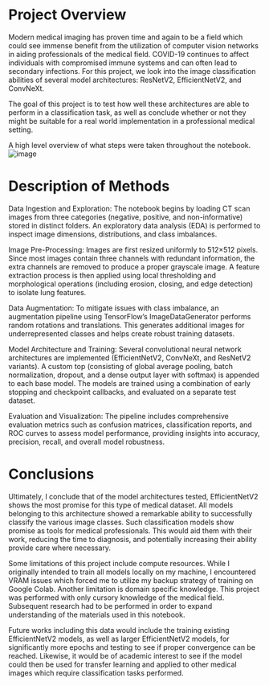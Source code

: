 # Project Overview
Modern medical imaging has proven time and again to be a field which could see immense benefit from the utilization of computer vision networks in aiding professionals of the medical field. COVID-19 continues to affect individuals with compromised immune systems and can often lead to secondary infections. For this project, we look into the image classification abilities of several model architectures: ResNetV2, EfficientNetV2, and ConvNeXt.

The goal of this project is to test how well these architectures are able to perform in a classification task, as well as conclude whether or not they might be suitable for a real world implementation in a professional medical setting.

A high level overview of what steps were taken throughout the notebook. 
![image](https://github.com/user-attachments/assets/d5822313-b8de-4574-9155-004c5fb759b5)

# Description of Methods

Data Ingestion and Exploration:
The notebook begins by loading CT scan images from three categories (negative, positive, and non-informative) stored in distinct folders. An exploratory data analysis (EDA) is performed to inspect image dimensions, distributions, and class imbalances.

Image Pre-Processing:
Images are first resized uniformly to 512×512 pixels. Since most images contain three channels with redundant information, the extra channels are removed to produce a proper grayscale image. A feature extraction process is then applied using local thresholding and morphological operations (including erosion, closing, and edge detection) to isolate lung features.

Data Augmentation:
To mitigate issues with class imbalance, an augmentation pipeline using TensorFlow’s ImageDataGenerator performs random rotations and translations. This generates additional images for underrepresented classes and helps create robust training datasets.

Model Architecture and Training:
Several convolutional neural network architectures are implemented (EfficientNetV2, ConvNeXt, and ResNetV2 variants). A custom top (consisting of global average pooling, batch normalization, dropout, and a dense output layer with softmax) is appended to each base model. The models are trained using a combination of early stopping and checkpoint callbacks, and evaluated on a separate test dataset.

Evaluation and Visualization:
The pipeline includes comprehensive evaluation metrics such as confusion matrices, classification reports, and ROC curves to assess model performance, providing insights into accuracy, precision, recall, and overall model robustness.

# Conclusions

Ultimately, I conclude that of the model architectures tested, EfficientNetV2 shows the most promise for this type of medical dataset. All models belonging to this architecture showed a remarkable ability to successfully classify the various image classes. Such classification models show promise as tools for medical professionals. This would aid them with their work, reducing the time to diagnosis, and potentially increasing their ability provide care where necessary.

Some limitations of this project include compute resources. While I originally intended to train all models locally on my machine, I encountered VRAM issues which forced me to utilize my backup strategy of training on Google Colab. Another limitation is domain specific knowledge. This project was performed with only cursory knowledge of the medical field. Subsequent research had to be performed in order to expand understanding of the materials used in this notebook.

Future works including this data would include the training existing EfficientNetV2 models, as well as larger EfficientNetV2 models, for significantly more epochs and testing to see if proper convergence can be reached. Likewise, it would be of academic interest to see if the model could then be used for transfer learning and applied to other medical images which require classification tasks performed.
